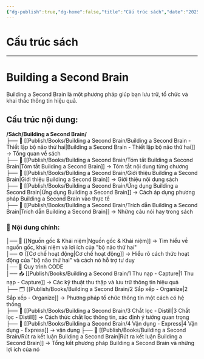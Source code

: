 ```yaml
---
{"dg-publish":true,"dg-home":false,"title":"Cấu trúc sách","date":"2025-01-31","tags":["book","books/building-second-brain"],"dg-path":"Books/Building a Second Brain/Cấu trúc sách building second brain.md","permalink":"/books/building-a-second-brain/cau-truc-sach-building-second-brain/","dgPassFrontmatter":true,"noteIcon":"","updated":"2025-01-31T10:39:11.193+07:00"}
---
```



# Cấu trúc sách
---
# Building a Second Brain

Building a Second Brain là một phương pháp giúp bạn lưu trữ, tổ chức và khai thác thông tin hiệu quả.

## Cấu trúc nội dung:

**/Sách/Building a Second Brain/**  
├── 📖 [[Publish/Books/Building a Second Brain/Building a Second Brain - Thiết lập bộ não thứ hai\|Building a Second Brain - Thiết lập bộ não thứ hai]] → Tổng quan về sách  
├── 📝 [[Publish/Books/Building a Second Brain/Tóm tắt Building a Second Brain\|Tóm tắt Building a Second Brain]] → Tóm tắt nội dung từng chương  
├── 📝 [[Publish/Books/Building a Second Brain/Giới thiệu Building a Second Brain\|Giới thiệu Building a Second Brain]] → Giới thiệu nội dung sách  
├── 🎯 [[Publish/Books/Building a Second Brain/Ứng dụng Building a Second Brain\|Ứng dụng Building a Second Brain]] → Cách áp dụng phương pháp Building a Second Brain vào thực tế  
├── 💬 [[Publish/Books/Building a Second Brain/Trích dẫn Building a Second Brain\|Trích dẫn Building a Second Brain]] → Những câu nói hay trong sách  
### 📖 Nội dung chính:  
│── 🧠 [[Nguồn gốc & Khái niệm\|Nguồn gốc & Khái niệm]] → Tìm hiểu về nguồn gốc, khái niệm và lợi ích của "bộ não thứ hai"  
│── ⚙️ [[Cơ chế hoạt động\|Cơ chế hoạt động]] → Hiểu rõ cách thức hoạt động của "bộ não thứ hai" và cách nó hỗ trợ tư duy  
│── 🔄 Quy trình CODE  
	│── 📥 [[Publish/Books/Building a Second Brain/1 Thu nạp - Capture\|1 Thu nạp - Capture]] → Các kỹ thuật thu thập và lưu trữ thông tin hiệu quả  
	├── 🗂️ [[Publish/Books/Building a Second Brain/2 Sắp xếp - Organize\|2 Sắp xếp - Organize]] → Phương pháp tổ chức thông tin một cách có hệ thống  
	├── 💎 [[Publish/Books/Building a Second Brain/3 Chắt lọc - Distill\|3 Chắt lọc - Distill]] → Cách thức chắt lọc thông tin, xác định ý tưởng quan trọng  
	├── 💎 [[Publish/Books/Building a Second Brain/4 Vận dụng - Express\|4 Vận dụng - Express]] → vận dụng
├── 🎯 [[Publish/Books/Building a Second Brain/Rút ra kết luận Building a Second Brain\|Rút ra kết luận Building a Second Brain]] → Tổng kết phương pháp Building a Second Brain và những lợi ích của nó
